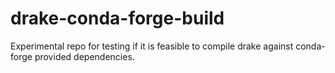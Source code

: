 # drake-conda-forge-build
Experimental repo for testing if it is feasible to compile drake against conda-forge provided dependencies.

